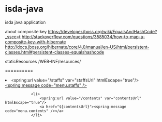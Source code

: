 isda-java
=========

isda java application

about composite key
https://developer.jboss.org/wiki/EqualsAndHashCode?_sscc=t
http://stackoverflow.com/questions/3585034/how-to-map-a-composite-key-with-hibernate
http://docs.jboss.org/hibernate/core/4.0/manual/en-US/html/persistent-classes.html#persistent-classes-equalshashcode

<bean class="org.springframework.web.servlet.handler.SimpleUrlHandlerMapping">
    <property name="alwaysUseFullPath" value="true"/>
    <property name="mappings">
        <props>
            <prop key="/static/**">staticResources</prop>
        </props>
    </property>
</bean>

<bean id="staticResources" class="org.springframework.web.servlet.resource.ResourceHttpRequestHandler">
    <property name="locations">
        <list>
            <value>/WEB-INF/resources/</value>
        </list>
    </property>
</bean>

==========
				<li>
					<spring:url value="/staffs" var="staffsUrl" htmlEscape="true"/>
					<a href="${staffsUrl}"><spring:message code="menu.staffs" /></a>
				</li>
				
				<li>
					<spring:url value="/contents" var="contentsUrl" htmlEscape="true"/>
					<a href="${contentsUrl}"><spring:message code="menu.contents" /></a>
				</li>

		